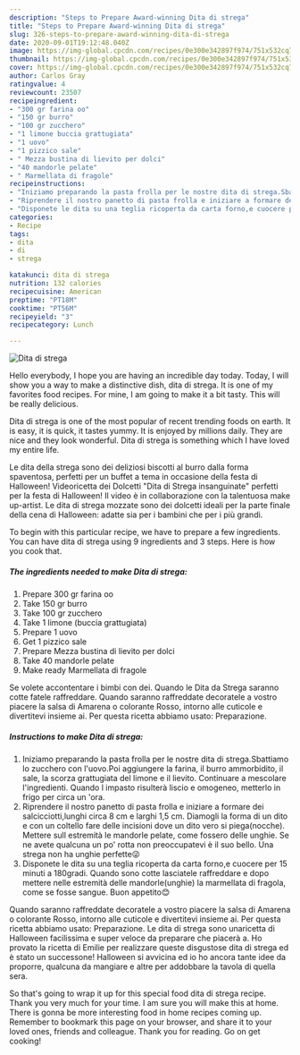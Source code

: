 ```yaml
---
description: "Steps to Prepare Award-winning Dita di strega"
title: "Steps to Prepare Award-winning Dita di strega"
slug: 326-steps-to-prepare-award-winning-dita-di-strega
date: 2020-09-01T19:12:48.040Z
image: https://img-global.cpcdn.com/recipes/0e300e342897f974/751x532cq70/dita-di-strega-recipe-main-photo.jpg
thumbnail: https://img-global.cpcdn.com/recipes/0e300e342897f974/751x532cq70/dita-di-strega-recipe-main-photo.jpg
cover: https://img-global.cpcdn.com/recipes/0e300e342897f974/751x532cq70/dita-di-strega-recipe-main-photo.jpg
author: Carlos Gray
ratingvalue: 4
reviewcount: 23507
recipeingredient:
- "300 gr farina oo"
- "150 gr burro"
- "100 gr zucchero"
- "1 limone buccia grattugiata"
- "1 uovo"
- "1 pizzico sale"
- " Mezza bustina di lievito per dolci"
- "40 mandorle pelate"
- " Marmellata di fragole"
recipeinstructions:
- "Iniziamo preparando la pasta frolla per le nostre dita di strega.Sbattiamo lo zucchero con l&#39;uovo.Poi aggiungere la farina, il burro ammorbidito, il sale, la scorza grattugiata del limone e il lievito. Continuare a mescolare l&#39;ingredienti. Quando l impasto risulterà liscio e omogeneo, metterlo in frigo per circa un &#39;ora."
- "Riprendere il nostro panetto di pasta frolla e iniziare a formare dei salcicciotti,lunghi circa 8 cm e larghi 1,5 cm. Diamogli la forma di un dito e con un coltello fare delle incisioni dove un dito vero si piega(nocche). Mettere sull estremità le mandorle pelate, come fossero delle unghie. Se ne avete qualcuna un po&#39; rotta non preoccupatevi è il suo bello. Una strega non ha unghie perfette😜"
- "Disponete le dita su una teglia ricoperta da carta forno,e cuocere per 15 minuti a 180gradi. Quando sono cotte lasciatele raffreddare e dopo mettere nelle estremità delle mandorle(unghie) la marmellata di fragola, come se fosse sangue. Buon appetito😊"
categories:
- Recipe
tags:
- dita
- di
- strega

katakunci: dita di strega 
nutrition: 132 calories
recipecuisine: American
preptime: "PT18M"
cooktime: "PT56M"
recipeyield: "3"
recipecategory: Lunch

---
```



![Dita di strega](https://img-global.cpcdn.com/recipes/0e300e342897f974/751x532cq70/dita-di-strega-recipe-main-photo.jpg)

Hello everybody, I hope you are having an incredible day today. Today, I will show you a way to make a distinctive dish, dita di strega. It is one of my favorites food recipes. For mine, I am going to make it a bit tasty. This will be really delicious.

Dita di strega is one of the most popular of recent trending foods on earth. It is easy, it is quick, it tastes yummy. It is enjoyed by millions daily. They are nice and they look wonderful. Dita di strega is something which I have loved my entire life.

Le dita della strega sono dei deliziosi biscotti al burro dalla forma spaventosa, perfetti per un buffet a tema in occasione della festa di Halloween! Videoricetta dei Dolcetti &#34;Dita di Strega insanguinate&#34; perfetti per la festa di Halloween! Il video è in collaborazione con la talentuosa make up-artist. Le dita di strega mozzate sono dei dolcetti ideali per la parte finale della cena di Halloween: adatte sia per i bambini che per i più grandi.


To begin with this particular recipe, we have to prepare a few ingredients. You can have dita di strega using 9 ingredients and 3 steps. Here is how you cook that.

<!--inarticleads1-->

##### The ingredients needed to make Dita di strega:

1. Prepare 300 gr farina oo
1. Take 150 gr burro
1. Take 100 gr zucchero
1. Take 1 limone (buccia grattugiata)
1. Prepare 1 uovo
1. Get 1 pizzico sale
1. Prepare  Mezza bustina di lievito per dolci
1. Take 40 mandorle pelate
1. Make ready  Marmellata di fragole


Se volete accontentare i bimbi con dei. Quando le Dita da Strega saranno cotte fatele raffreddare. Quando saranno raffreddate decoratele a vostro piacere la salsa di Amarena o colorante Rosso, intorno alle cuticole e divertitevi insieme ai. Per questa ricetta abbiamo usato: Preparazione. 

<!--inarticleads2-->

##### Instructions to make Dita di strega:

1. Iniziamo preparando la pasta frolla per le nostre dita di strega.Sbattiamo lo zucchero con l&#39;uovo.Poi aggiungere la farina, il burro ammorbidito, il sale, la scorza grattugiata del limone e il lievito. Continuare a mescolare l&#39;ingredienti. Quando l impasto risulterà liscio e omogeneo, metterlo in frigo per circa un &#39;ora.
1. Riprendere il nostro panetto di pasta frolla e iniziare a formare dei salcicciotti,lunghi circa 8 cm e larghi 1,5 cm. Diamogli la forma di un dito e con un coltello fare delle incisioni dove un dito vero si piega(nocche). Mettere sull estremità le mandorle pelate, come fossero delle unghie. Se ne avete qualcuna un po&#39; rotta non preoccupatevi è il suo bello. Una strega non ha unghie perfette😜
1. Disponete le dita su una teglia ricoperta da carta forno,e cuocere per 15 minuti a 180gradi. Quando sono cotte lasciatele raffreddare e dopo mettere nelle estremità delle mandorle(unghie) la marmellata di fragola, come se fosse sangue. Buon appetito😊


Quando saranno raffreddate decoratele a vostro piacere la salsa di Amarena o colorante Rosso, intorno alle cuticole e divertitevi insieme ai. Per questa ricetta abbiamo usato: Preparazione. Le dita di strega sono unaricetta di Halloween facilissima e super veloce da preparare che piacerà a. Ho provato la ricetta di Emilie per realizzare queste disgustose dita di strega ed è stato un successone! Halloween si avvicina ed io ho ancora tante idee da proporre, qualcuna da mangiare e altre per addobbare la tavola di quella sera. 

So that's going to wrap it up for this special food dita di strega recipe. Thank you very much for your time. I am sure you will make this at home. There is gonna be more interesting food in home recipes coming up. Remember to bookmark this page on your browser, and share it to your loved ones, friends and colleague. Thank you for reading. Go on get cooking!
